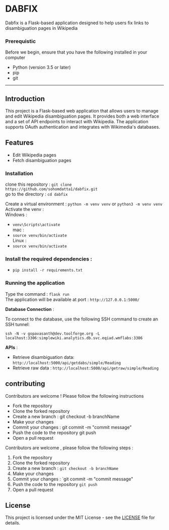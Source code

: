 # DABFIX

Dabfix is a Flask-based application designed to help users fix links to disambiguation pages in Wikipedia

### Prerequistic
Before we begin, ensure that you have the following installed in your computer
- Python (version 3.5 or later)
- pip
- git
___

## Introduction

This project is a Flask-based web application that allows users to manage and edit Wikipedia disambiguation pages. It provides both a web interface and a set of API endpoints to interact with Wikipedia. The application supports OAuth authentication and integrates with Wikimedia's databases.

## Features

- Edit Wikipedia pages
- Fetch disambiguation pages

### Installation

clone this repository : `git clone https://github.com/sohomdatta1/dabfix.git` <br>
go to the directory : `cd dabfix`

Create a virtual environment : `python -m venv venv` or `python3 -m venv venv` <br>
Activate the venv : <br>
Windows : <br>
- `venv\Scripts\activate`<br>
mac :<br>
- `source venv/bin/activate`<br>
Linux  :
- `source venv/bin/activate` <br>


### Install the required dependencies :
- `pip install -r requirements.txt`

### Running the application

Type the command : `flask run` <br>
The application will be available at port : `http://127.0.0.1:5000/`

**Database Connection** :

To connect to the database, use the following SSH command to create an SSH tunnel:

`ssh -N -v gopavasanth@dev.toolforge.org -L localhost:3306:simplewiki.analytics.db.svc.eqiad.wmflabs:3306`

**APIs** :
- Retrieve disambiguation data:
`http://localhost:5000/api/getdabs/simple/Reading`
- Retrieve raw data :
`http://localhost:5000/api/getraw/simple/Reading`

## contributing

Contributors are welcome ! Please follow the following instructions

- Fork the repository
- Clone the forked repository
- Create a new branch : git checkout -b branchName
- Make your changes
- Commit your changes : git commit -m "commit message"
- Push the code to the repository git push
- Open a pull request

Contributors are welcome , please follow the following steps :
1. Fork the repository
2. Clone the forked repository
3. Create a new branch : `git checkout -b branchName`
4. Make your changes
5. Commit your changes : `git commit -m "commit message"
6. Push the code to the repository `git push`
7. Open a pull request

## License

This project is licensed under the MIT License - see the [LICENSE](LICENSE) file for details.
